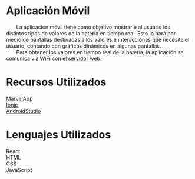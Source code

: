 # Aplicación Móvil 
&nbsp;&nbsp;&nbsp;&nbsp;&nbsp;&nbsp; La aplicación móvil tiene como objetivo mostrarle al usuario los distintos tipos de valores de la batería en tiempo real. Esto lo hará por medio de pantallas destinadas a los valores e interacciones que necesite el usuario, contando con gráficos dinámicos en algunas pantallas.<br>
&nbsp;&nbsp;&nbsp;&nbsp;&nbsp;&nbsp; Para obtener los valores en tiempo real de la batería, la aplicación se comunica vía WiFi con el [servidor web](https://github.com/impatrq/gravicap/tree/main/Servidor_Web).<br>
# Recursos Utilizados 
[MarvelApp](https://marvelapp.com/) <br>
[Ionic](https://ionicframework.com/) <br>
[AndroidStudio](https://developer.android.com/?hl=es-419) <br>
# Lenguajes Utilizados 
React <br>
HTML <br>
CSS <br>
JavaScript <br>
